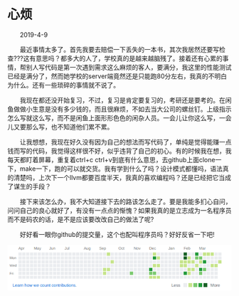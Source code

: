 # 心烦

&emsp;&emsp;2019-4-9

&emsp;&emsp;最近事情太多了。首先我要去赔偿一下丢失的一本书，其次我居然还要写检查???这有意思吗？都多大的人了，学校真的是越来越脑残了。接着还有心累的事情，帮别人写代码是第一次遇到需求这么麻烦的客人，要满分，我这里的性能测试已经是满分了，然而她学校的server端竟然还是只能跑80分左右，我真的不明白为什么。还有一些琐碎的事情就不说了。

&emsp;&emsp;我现在都还没开始复习，不过，复习是肯定要复习的，考研还是要考的。在闲鱼做做小生意是没有多少钱的，而且很麻烦，不如去当大公司的螺丝钉。上级指示怎么写就这么写，而不是闲鱼上面形形色色的闲杂人员。一会儿让你这么写，一会儿又要那么写，也不知道他们累不累。

&emsp;&emsp;让我想想，我现在好久没有因为自己的想法而写代码了，单纯是觉得能赚一点钱而写的代码，我觉得这样很不好，似乎违背了自己的初心。有的时候我在想，我每天都盯着屏幕，重复着ctrl+c ctrl+v到底有什么意思，去github上面clone一下，make一下，跑的可以就交货。我有学到什么了吗？设计模式都懂吗，语法真的清楚吗，上次下一个llvm都要百度半天，我真的喜欢编程吗？还是已经把它当成了谋生的手段？

&emsp;&emsp;接下来该怎么办，我不大知道接下去的路该怎么走了。要是我能多扪心自问，问问自己的良心就好了，有没有一点点的惭愧？如果我真的是立志成为一名程序员而不是码农的话，是不是应该要改改自己的做法了呢?

&emsp;&emsp;好好看一眼你github的提交量，这个也配叫程序员吗？好好反省一下吧!

![代码提交量](./github_commit2019_04_09.png)